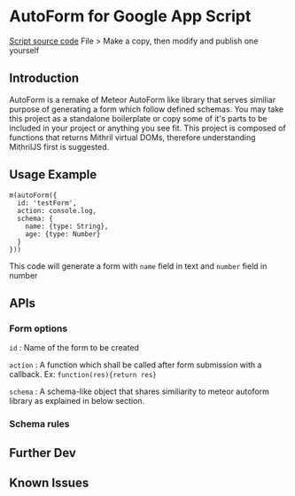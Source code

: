 # AutoForm for Google App Script

[Script source code](https://script.google.com/d/1j2sCmpdtfmScueHcaxm2LtOk4ZJir_q5WEtGCYRjjYWQCpZZfD-GBwhr/edit?usp=sharing)
File > Make a copy, then modify and publish one yourself

## Introduction
AutoForm is a remake of Meteor AutoForm like library that serves similiar purpose of generating a form which follow defined schemas.
You may take this project as a standalone boilerplate or copy some of it's parts to be included in your project or anything you see fit.
This project is composed of functions that returns Mithril virtual DOMs, therefore understanding MithrilJS first is suggested.

## Usage Example

    m(autoForm({
      id: 'testForm',
      action: console.log,
      schema: {
        name: {type: String},
        age: {type: Number}
      }
    }))
This code will generate a form with `name` field in text and `number` field in number

## APIs
### Form options
`id` : Name of the form to be created

`action` : A function which shall be called after form submission with a callback. Ex: `function(res){return res}`

`schema` : A schema-like object that shares similiarity to meteor autoform library as explained in below section.

### Schema rules

## Further Dev

## Known Issues

